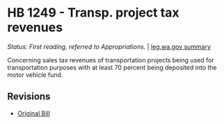 # HB 1249 - Transp. project tax revenues
*Status: First reading, referred to Appropriations.* | [leg.wa.gov summary](https://app.leg.wa.gov/billsummary?BillNumber=1249&Year=2021)

Concerning sales tax revenues of transportation projects being used for transportation purposes with at least 70 percent being deposited into the motor vehicle fund.

## Revisions
* [Original Bill](1/)